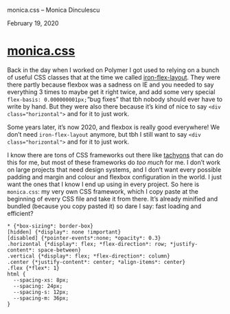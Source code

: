 monica.css – Monica Dinculescu

February 19, 2020

#   [monica.css](https://meowni.ca/posts/monica-dot-css/)

Back in the day when I worked on Polymer I got used to relying on a bunch of useful CSS classes that at the time we called [iron-flex-layout](https://github.com/PolymerElements/iron-flex-layout/blob/master/iron-flex-layout-classes.js). They were there partly because flexbox was a sadness on IE and you needed to say everything 3 times to maybe get it right twice, and add some very special `flex-basis: 0.000000001px;`“bug fixes” that tbh nobody should ever have to write by hand. But they were also there because it’s kind of nice to say `<div class="horizontal">` and for it to just work.

Some years later, it’s now 2020, and flexbox is really good everywhere! We don’t need `iron-flex-layout` anymore, but tbh I still want to say `<div class="horizontal">` and for it to just work.

I know there are tons of CSS frameworks out there like [tachyons](https://tachyons.io/) that can do this for me, but most of these frameworks do *too much* for me. I don’t work on large projects that need design systems, and I don’t want every possible padding and margin and colour and flexbox configuration in the world. I just want the ones that I know I end up using in every project. So here is `monica.css`: my very own CSS framework, which I copy paste at the beginning of every CSS file and take it from there. It’s already minified and bundled (because you copy pasted it) so dare I say: fast loading and efficient?

	* {*box-sizing*: border-box}
	[hidden] {*display*: none !important}
	[disabled] {*pointer-events*:none; *opacity*: 0.3}
	.horizontal {*display*: flex; *flex-direction*: row; *justify-content*: space-between}
	.vertical {*display*: flex; *flex-direction*: column}
	.center {*justify-content*: center; *align-items*: center}
	.flex {*flex*: 1}
	html {
	  --spacing-xs: 8px;
	  --spacing: 24px;
	  --spacing-s: 12px;
	  --spacing-m: 36px;
	}